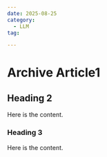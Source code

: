 ```yaml
---
date: 2025-08-25
category:
  - LLM
tag:

---
```


# Archive Article1

## Heading 2

Here is the content.

### Heading 3

Here is the content.
